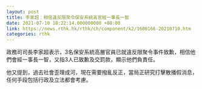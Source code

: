 ```yaml
---
layout: post
title: 李家超︰相信違反限聚令保安系統高官經一事長一智
date: 2021-07-10 18:22:14.000000000 +08:00
link: https://news.rthk.hk/rthk/ch/component/k2/1600166-20210710.htm
categories: rthk
---
```


政務司司長李家超表示，3名保安系統高層官員已就違反限聚令事件致歉，相信他們會經一事長一智，又指3人已致歉及交罰款，顯示他們負責任。

他又提到，過去社會歪理成河，現在需要撥亂反正，當局正研究打擊散播假消息，任何手段包括行政及立法都會考慮。
